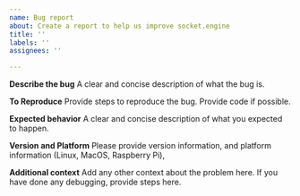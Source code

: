 ```yaml
---
name: Bug report
about: Create a report to help us improve socket.engine
title: ''
labels: ''
assignees: ''

---
```


**Describe the bug**
A clear and concise description of what the bug is.

**To Reproduce**
Provide steps to reproduce the bug. Provide code if possible.

**Expected behavior**
A clear and concise description of what you expected to happen.

**Version and Platform**
Please provide version information, and platform information (Linux, MacOS, Raspberry Pi),

**Additional context**
Add any other context about the problem here. If you have done any debugging, provide steps here.
